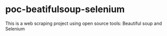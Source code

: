 # poc-beatifulsoup-selenium
This is a web scraping project using open source tools: Beautiful soup and Selenium

